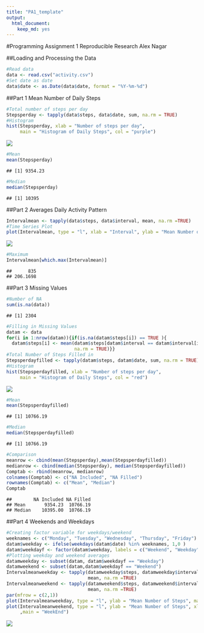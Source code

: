 ```yaml
---
title: "PA1_template"
output: 
  html_document: 
    keep_md: yes
---
```


#Programming Assignment 1 Reproducible Research Alex Nagar

##Loading and Processing the Data

```r
#Read data
data <- read.csv("activity.csv")
#Set date as date
data$date <- as.Date(data$date, format = "%Y-%m-%d")
```
##Part 1 Mean Number of Daily Steps

```r
#Total number of steps per day
Stepsperday <- tapply(data$steps, data$date, sum, na.rm = TRUE)
#Histogram
hist(Stepsperday, xlab = "Number of steps per day",
     main = "Histogram of Daily Steps", col = "purple")
```

![](PA1_template_files/figure-html/Number.of.Steps.per.Day-1.png)<!-- -->

```r
#Mean
mean(Stepsperday)
```

```
## [1] 9354.23
```

```r
#Median
median(Stepsperday)
```

```
## [1] 10395
```
##Part 2 Averages Daily Activity Pattern

```r
Intervalmean <- tapply(data$steps, data$interval, mean, na.rm =TRUE)
#Time Series Plot
plot(Intervalmean, type = "l", xlab = "Interval", ylab = "Mean Number of Steps")
```

![](PA1_template_files/figure-html/Average.Daily.Activity.Pattern-1.png)<!-- -->

```r
#Maximum
Intervalmean[which.max(Intervalmean)]
```

```
##      835 
## 206.1698
```
##Part 3 Missing Values

```r
#Number of NA
sum(is.na(data))
```

```
## [1] 2304
```

```r
#Filling in Missing Values
datam <- data
for(i in 1:nrow(datam)){if(is.na(datam$steps[i]) == TRUE ){
  datam$steps[i] <- mean(datam$steps[datam$interval == datam$interval[i]],
                         na.rm = TRUE)}}
#Total Number of Steps Filled in
Stepsperdayfilled <- tapply(datam$steps, datam$date, sum, na.rm = TRUE)
#Histogram
hist(Stepsperdayfilled, xlab = "Number of steps per day",
     main = "Histogram of Daily Steps", col = "red")
```

![](PA1_template_files/figure-html/Missing.Values-1.png)<!-- -->

```r
#Mean
mean(Stepsperdayfilled)
```

```
## [1] 10766.19
```

```r
#Median
median(Stepsperdayfilled)
```

```
## [1] 10766.19
```

```r
#Comparison
meanrow <- cbind(mean(Stepsperday),mean(Stepsperdayfilled))
medianrow <- cbind(median(Stepsperday), median(Stepsperdayfilled))
Comptab <- rbind(meanrow, medianrow)
colnames(Comptab) <- c("NA Included", "NA Filled")
rownames(Comptab) <- c("Mean", "Median")
Comptab
```

```
##        NA Included NA Filled
## Mean       9354.23  10766.19
## Median    10395.00  10766.19
```
##Part 4 Weekends and Weekdays

```r
#Creating factor variable for weekdays/weekend
weeknames <- c("Monday", "Tuesday", "Wednesday", "Thursday", "Friday")
datam$weekday <- ifelse(weekdays(datam$date) %in% weeknames, 1,0 )
datam$weekdayf <- factor(datam$weekday, labels = c("Weekend", "Weekday"))
#Plotting weekday and weekend averages
datamweekday <- subset(datam, datam$weekdayf == "Weekday")
datamweekend <- subset(datam,datam$weekdayf == "Weekend")
Intervalmeanweekday <- tapply(datamweekday$steps, datamweekday$interval,
                              mean, na.rm =TRUE)
Intervalmeanweekend <- tapply(datamweekend$steps, datamweekend$interval,
                              mean, na.rm =TRUE)
par(mfrow = c(2,1))
plot(Intervalmeanweekday, type = "l", ylab = "Mean Number of Steps", main = "Weekday")
plot(Intervalmeanweekend, type = "l", ylab = "Mean Number of Steps", xlab = "Interval"
     ,main = "WeekEnd")
```

![](PA1_template_files/figure-html/Weekend.and.Weekdays-1.png)<!-- -->
